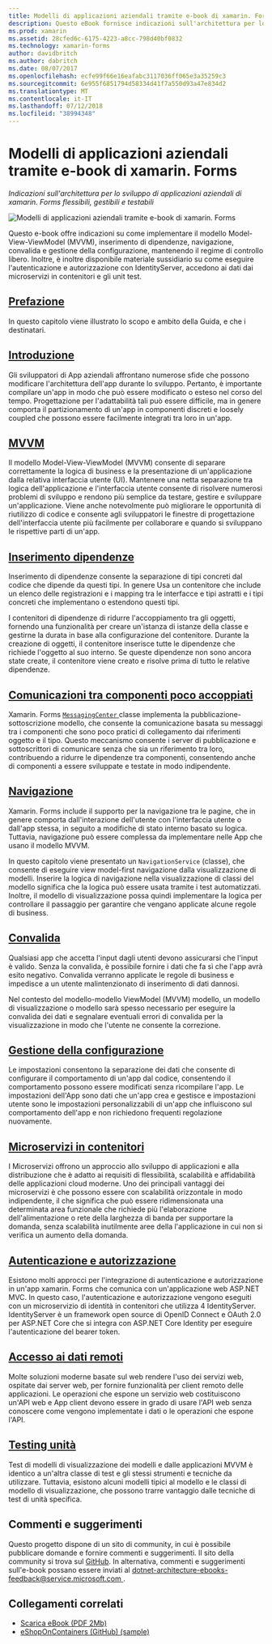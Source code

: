 ```yaml
---
title: Modelli di applicazioni aziendali tramite e-book di xamarin. Forms
description: Questo eBook fornisce indicazioni sull'architettura per lo sviluppo di applicazioni aziendali di xamarin. Forms flessibili, gestibili e testabili.
ms.prod: xamarin
ms.assetid: 28cfed6c-6175-4223-a8cc-798d40bf0832
ms.technology: xamarin-forms
author: davidbritch
ms.author: dabritch
ms.date: 08/07/2017
ms.openlocfilehash: ecfe99f66e16eafabc3117036ff065e3a35259c3
ms.sourcegitcommit: 6e955f6851794d58334d41f7a550d93a47e834d2
ms.translationtype: MT
ms.contentlocale: it-IT
ms.lasthandoff: 07/12/2018
ms.locfileid: "38994348"
---
```

# <a name="enterprise-application-patterns-using-xamarinforms-ebook"></a>Modelli di applicazioni aziendali tramite e-book di xamarin. Forms

_Indicazioni sull'architettura per lo sviluppo di applicazioni aziendali di xamarin. Forms flessibili, gestibili e testabili_

![](images/cover-sml.png "Modelli di applicazioni aziendali tramite e-book di xamarin. Forms")

Questo e-book offre indicazioni su come implementare il modello Model-View-ViewModel (MVVM), inserimento di dipendenze, navigazione, convalida e gestione della configurazione, mantenendo il regime di controllo libero. Inoltre, è inoltre disponibile materiale sussidiario su come eseguire l'autenticazione e autorizzazione con IdentityServer, accedono ai dati dai microservizi in contenitori e gli unit test.

## <a name="prefaceprefacemd"></a>[Prefazione](preface.md)

In questo capitolo viene illustrato lo scopo e ambito della Guida, e che i destinatari.

## <a name="introductionintroductionmd"></a>[Introduzione](introduction.md)

Gli sviluppatori di App aziendali affrontano numerose sfide che possono modificare l'architettura dell'app durante lo sviluppo. Pertanto, è importante compilare un'app in modo che può essere modificato o esteso nel corso del tempo. Progettazione per l'adattabilità tali può essere difficile, ma in genere comporta il partizionamento di un'app in componenti discreti e loosely coupled che possono essere facilmente integrati tra loro in un'app.

## <a name="mvvmmvvmmd"></a>[MVVM](mvvm.md)

Il modello Model-View-ViewModel (MVVM) consente di separare correttamente la logica di business e la presentazione di un'applicazione dalla relativa interfaccia utente (UI). Mantenere una netta separazione tra logica dell'applicazione e l'interfaccia utente consente di risolvere numerosi problemi di sviluppo e rendono più semplice da testare, gestire e sviluppare un'applicazione. Viene anche notevolmente può migliorare le opportunità di riutilizzo di codice e consente agli sviluppatori le finestre di progettazione dell'interfaccia utente più facilmente per collaborare e quando si sviluppano le rispettive parti di un'app.

## <a name="dependency-injectiondependency-injectionmd"></a>[Inserimento dipendenze](dependency-injection.md)

Inserimento di dipendenze consente la separazione di tipi concreti dal codice che dipende da questi tipi. In genere Usa un contenitore che include un elenco delle registrazioni e i mapping tra le interfacce e tipi astratti e i tipi concreti che implementano o estendono questi tipi.

I contenitori di dipendenze di ridurre l'accoppiamento tra gli oggetti, fornendo una funzionalità per creare un'istanza di istanze della classe e gestirne la durata in base alla configurazione del contenitore. Durante la creazione di oggetti, il contenitore inserisce tutte le dipendenze che richiede l'oggetto al suo interno. Se queste dipendenze non sono ancora state create, il contenitore viene creato e risolve prima di tutto le relative dipendenze.

## <a name="communicating-between-loosely-coupled-componentscommunicating-between-loosely-coupled-componentsmd"></a>[Comunicazioni tra componenti poco accoppiati](communicating-between-loosely-coupled-components.md)

Xamarin. Forms [ `MessagingCenter` ](xref:Xamarin.Forms.MessagingCenter) classe implementa la pubblicazione-sottoscrizione modello, che consente la comunicazione basata su messaggi tra i componenti che sono poco pratici di collegamento dai riferimenti oggetto e il tipo. Questo meccanismo consente i server di pubblicazione e sottoscrittori di comunicare senza che sia un riferimento tra loro, contribuendo a ridurre le dipendenze tra componenti, consentendo anche di componenti a essere sviluppate e testate in modo indipendente.

## <a name="navigationnavigationmd"></a>[Navigazione](navigation.md)

Xamarin. Forms include il supporto per la navigazione tra le pagine, che in genere comporta dall'interazione dell'utente con l'interfaccia utente o dall'app stessa, in seguito a modifiche di stato interno basato su logica. Tuttavia, navigazione può essere complessa da implementare nelle App che usano il modello MVVM.

In questo capitolo viene presentato un `NavigationService` (classe), che consente di eseguire view model-first navigazione dalla visualizzazione di modelli. Inserire la logica di navigazione nella visualizzazione di classi del modello significa che la logica può essere usata tramite i test automatizzati. Inoltre, il modello di visualizzazione possa quindi implementare la logica per controllare il passaggio per garantire che vengano applicate alcune regole di business.

## <a name="validationvalidationmd"></a>[Convalida](validation.md)

Qualsiasi app che accetta l'input dagli utenti devono assicurarsi che l'input è valido. Senza la convalida, è possibile fornire i dati che fa sì che l'app avrà esito negativo. Convalida verranno applicate le regole di business e impedisce a un utente malintenzionato di inserimento di dati dannosi.

Nel contesto del modello-modello ViewModel (MVVM) modello, un modello di visualizzazione o modello sarà spesso necessario per eseguire la convalida dei dati e segnalare eventuali errori di convalida per la visualizzazione in modo che l'utente ne consente la correzione.

## <a name="configuration-managementconfiguration-managementmd"></a>[Gestione della configurazione](configuration-management.md)

Le impostazioni consentono la separazione dei dati che consente di configurare il comportamento di un'app dal codice, consentendo il comportamento possono essere modificati senza ricompilare l'app. Le impostazioni dell'App sono dati che un'app crea e gestisce e impostazioni utente sono le impostazioni personalizzabili di un'app che influiscono sul comportamento dell'app e non richiedono frequenti regolazione nuovamente.

## <a name="containerized-microservicescontainerized-microservicesmd"></a>[Microservizi in contenitori](containerized-microservices.md)

I Microservizi offrono un approccio allo sviluppo di applicazioni e alla distribuzione che è adatto ai requisiti di flessibilità, scalabilità e affidabilità delle applicazioni cloud moderne. Uno dei principali vantaggi dei microservizi è che possono essere con scalabilità orizzontale in modo indipendente, il che significa che può essere ridimensionata una determinata area funzionale che richiede più l'elaborazione dell'alimentazione o rete della larghezza di banda per supportare la domanda, senza scalabilità inutilmente aree della l'applicazione in cui non si verifica un aumento della domanda.

## <a name="authentication-and-authorizationauthentication-and-authorizationmd"></a>[Autenticazione e autorizzazione](authentication-and-authorization.md)

Esistono molti approcci per l'integrazione di autenticazione e autorizzazione in un'app xamarin. Forms che comunica con un'applicazione web ASP.NET MVC. In questo caso, l'autenticazione e autorizzazione vengono eseguiti con un microservizio di identità in contenitori che utilizza 4 IdentityServer. IdentityServer è un framework open source di OpenID Connect e OAuth 2.0 per ASP.NET Core che si integra con ASP.NET Core Identity per eseguire l'autenticazione del bearer token.

## <a name="accessing-remote-dataaccessing-remote-datamd"></a>[Accesso ai dati remoti](accessing-remote-data.md)

Molte soluzioni moderne basate sul web rendere l'uso dei servizi web, ospitate dai server web, per fornire funzionalità per client remoto delle applicazioni. Le operazioni che espone un servizio web costituiscono un'API web e App client devono essere in grado di usare l'API web senza conoscere come vengono implementate i dati o le operazioni che espone l'API.

## <a name="unit-testingunit-testingmd"></a>[Testing unità](unit-testing.md)

Test di modelli di visualizzazione dei modelli e dalle applicazioni MVVM è identico a un'altra classe di test e gli stessi strumenti e tecniche da utilizzare. Tuttavia, esistono alcuni modelli tipici al modello e le classi di modello di visualizzazione, che possono trarre vantaggio dalle tecniche di test di unità specifica.

## <a name="feedback"></a>Commenti e suggerimenti

Questo progetto dispone di un sito di community, in cui è possibile pubblicare domande e fornire commenti e suggerimenti. Il sito della community si trova sul [GitHub](https://github.com/dotnet-architecture/eShopOnContainers). In alternativa, commenti e suggerimenti sull'e-book possano essere inviati al [ dotnet-architecture-ebooks-feedback@service.microsoft.com ](mailto:dotnet-architecture-ebooks-feedback@service.microsoft.com).


## <a name="related-links"></a>Collegamenti correlati

- [Scarica eBook (PDF 2Mb)](https://aka.ms/xamarinpatternsebook)
- [eShopOnContainers (GitHub) (sample)](https://github.com/dotnet-architecture/eShopOnContainers)
